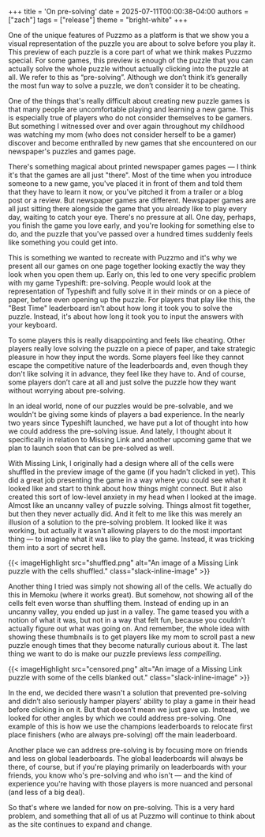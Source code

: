+++
title = 'On pre-solving'
date = 2025-07-11T00:00:38-04:00
authors = ["zach"]
tags = ["release"]
theme = "bright-white"
+++

One of the unique features of Puzzmo as a platform is that we show you a visual representation of the puzzle you are about to solve before you play it. This preview of each puzzle is a core part of what we think makes Puzzmo special. For some games, this preview is enough of the puzzle that you can actually solve the whole puzzle without actually clicking into the puzzle at all. We refer to this as “pre-solving”. Although we don’t think it’s generally the most fun way to solve a puzzle, we don’t consider it to be cheating.

One of the things that's really difficult about creating new puzzle games is that many people are uncomfortable playing and learning a new game. This is especially true of players who do not consider themselves to be gamers. But something I witnessed over and over again throughout my childhood was watching my mom (who does not consider herself to be a gamer) discover and become enthralled by new games that she encountered on our newspaper's puzzles and games page.

There's something magical about printed newspaper games pages — I think it's that the games are all just "there". Most of the time when you introduce someone to a new game, you've placed it in front of them and told them that they have to learn it now, or you've pitched it from a trailer or a blog post or a review. But newspaper games are different. Newspaper games are all just sitting there alongside the game that you already like to play every day, waiting to catch your eye. There's no pressure at all. One day, perhaps, you finish the game you love early, and you're looking for something else to do, and the puzzle that you've passed over a hundred times suddenly feels like something you could get into.

This is something we wanted to recreate with Puzzmo and it's why we present all our games on one page together looking exactly the way they look when you open them up. Early on, this led to one very specific problem with my game Typeshift: pre-solving. People would look at the representation of Typeshift and fully solve it in their minds or on a piece of paper, before even opening up the puzzle. For players that play like this, the "Best Time" leaderboard isn't about how long it took you to solve the puzzle. Instead, it's about how long it took you to input the answers with your keyboard. 

To some players this is really disappointing and feels like cheating. Other players really love solving the puzzle on a piece of paper, and take strategic pleasure in how they input the words. Some players feel like they cannot escape the competitive nature of the leaderboards and, even though they don't like solving it in advance, they feel like they have to. And of course, some players don’t care at all and just solve the puzzle how they want without worrying about pre-solving.

In an ideal world, none of our puzzles would be pre-solvable, and we wouldn't be giving some kinds of players a bad experience. In the nearly two years since Typeshift launched, we have put a lot of thought into how we could address the pre-solving issue. And lately, I thought about it specifically in relation to Missing Link and another upcoming game that we plan to launch soon that can be pre-solved as well.

With Missing Link, I originally had a design where all of the cells were shuffled in the preview image of the game (if you hadn't clicked in yet). This did a great job presenting the game in a way where you could see what it looked like and start to think about how things might connect. But it also created this sort of low-level anxiety in my head when I looked at the image. Almost like an uncanny valley of puzzle solving. Things almost fit together, but then they never actually did. And it felt to me like this was merely an illusion of a solution to the pre-solving problem. It looked like it was working, but actually it wasn't allowing players to do the most important thing — to imagine what it was like to play the game. Instead, it was tricking them into a sort of secret hell.

{{< imageHighlight src="shuffled.png" alt="An image of a Missing Link puzzle with the cells shuffled." class="slack-inline-image" >}}

Another thing I tried was simply not showing all of the cells. We actually do this in Memoku (where it works great). But somehow, not showing all of the cells felt even worse than shuffling them. Instead of ending up in an uncanny valley, you ended up just in a valley. The game teased you with a notion of what it was, but not in a way that felt fun, because you couldn't actually figure out what was going on. And remember, the whole idea with showing these thumbnails is to get players like my mom to scroll past a new puzzle enough times that they become naturally curious about it. The last thing we want to do is make our puzzle previews *less compelling*.

{{< imageHighlight src="censored.png" alt="An image of a Missing Link puzzle with some of the cells blanked out." class="slack-inline-image" >}}

In the end, we decided there wasn't a solution that prevented pre-solving and didn’t also seriously hamper players' ability to play a game in their head before clicking in on it. But that doesn’t mean we just gave up. Instead, we looked for other angles by which we could address pre-solving. One example of this is how we use the champions leaderboards to relocate first place finishers (who are always pre-solving) off the main leaderboard.

Another place we can address pre-solving is by focusing more on friends and less on global leaderboards. The global leaderboards will always be there, of course, but if you're playing primarily on leaderboards with your friends, you know who's pre-solving and who isn't — and the kind of experience you're having with those players is more nuanced and personal (and less of a big deal).

So that's where we landed for now on pre-solving. This is a very hard problem, and something that all of us at Puzzmo will continue to think about as the site continues to expand and change.

